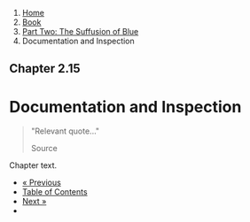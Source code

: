 <ol class="breadcrumb">
  <li><a href="/">Home</a></li>
  <li><a href="/book/">Book</a></li>
  <li><a href="/book/2-0-0-overview/">Part Two: The Suffusion of Blue</a></li>
  <li class="active">Documentation and Inspection</li>
</ol>

## Chapter 2.15

# Documentation and Inspection

> "Relevant quote..."
> <footer>Source</footer>

Chapter text.

<ul class="pager">
  <li class="previous"><a href="/book/2-14-0-tree-shaker/">&laquo; Previous</a></li>
  <li><a href="/book/">Table of Contents</a></li>
  <li class="next"><a href="/book/2-16-0-foreign-libs/">Next &raquo;</a><li>
</ul>
